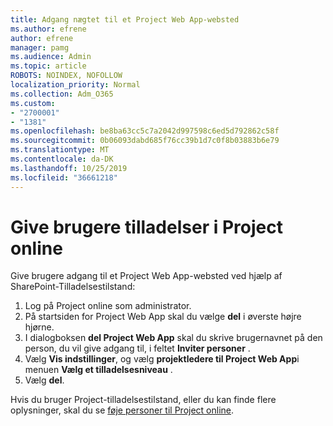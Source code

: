 ```yaml
---
title: Adgang nægtet til et Project Web App-websted
ms.author: efrene
author: efrene
manager: pamg
ms.audience: Admin
ms.topic: article
ROBOTS: NOINDEX, NOFOLLOW
localization_priority: Normal
ms.collection: Adm_O365
ms.custom:
- "2700001"
- "1381"
ms.openlocfilehash: be8ba63cc5c7a2042d997598c6ed5d792862c58f
ms.sourcegitcommit: 0b06093dabd685f76cc39b1d7c0f8b03883b6e79
ms.translationtype: MT
ms.contentlocale: da-DK
ms.lasthandoff: 10/25/2019
ms.locfileid: "36661218"
---
```

# <a name="give-users-permissions-in-project-online"></a>Give brugere tilladelser i Project online

Give brugere adgang til et Project Web App-websted ved hjælp af SharePoint-Tilladelsestilstand:

1. Log på Project online som administrator.
2. På startsiden for Project Web App skal du vælge **del** i øverste højre hjørne.
3. I dialogboksen **del Project Web App** skal du skrive brugernavnet på den person, du vil give adgang til, i feltet **Inviter personer** .
4. Vælg **Vis indstillinger**, og vælg **projektledere til Project Web App**i menuen **Vælg et tilladelsesniveau** .
5. Vælg **del**.

Hvis du bruger Project-tilladelsestilstand, eller du kan finde flere oplysninger, skal du se [føje personer til Project online](https://docs.microsoft.com/projectonline/step-2-add-people-to-project-online).
